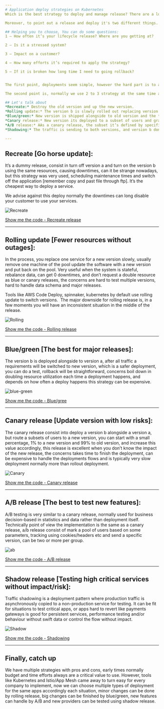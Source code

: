 ```yaml
---
# Application deploy strategies on Kubernetes
Which is the best strategy to deploy and manage release? There are a lot of tools, ways and flavours, using api on the cloud or simple ftp on datacenter, different types and sizes, big monolithic or a simple lambda function, a vital question is why? Why now, why this? Do we suffer for any cargo cult feeling? Premature optimise? Tools? Or the maturity level? Today we are going to talk about deployment strategies in kubernetes perspective, I used a simple minikube environment to show how each strategy works.

Moreover, to point out a release and deploy it's two different things. The release is when you promote a new environment and deploy its an intrinsic to CD pipelines, release its When and deploy is How.

## Helping you to choose, You can do some questions:
1 — How often it’s your lifecycle release? Where are you getting at? 

2 — Is it a stressed system?

3 — Impact on a customer?

4 — How many efforts it’s required to apply the strategy?

5 — If it is broken how long time I need to going rollback?


The first point, deployments seem simple, however the hard part is to adopt the strategy on existing culture, change tools it’s fast, change people it’s slow, most of the time the decision its embasement accordingly the maturity and the way how each team works, after then start to improve step by step.

The second point is, normally we use 2 to 3 strategy at the same time and change the strategy accordingly the context.

## Let's talk about
*Recreate:* Destroy the old version and up the new version.
*Rolling update:* The version b is slowly rolled out replacing version a.
*Blue/green:* New version is shipped alongside to old version and the traffic its switch off.
*Canary release:* New version its deployed to a subset of users and gradually increment for all users.
*A/B release:* AAs a canary release, the subset it’s defined by specific conditions.
*Shadowing:* The traffic is sending to both versions, and version b don’t impact on the response.

---
```


## Recreate [Go horse update]:
It’s a dummy release, consist in turn off version a and turn on the version b using the same resources, causing downtimes, can it be strange nowadays, but this strategy was very used, scheduling maintenance times and switch off the application [remember copy and past file through ftp]. It’s the cheapest way to deploy a service.

We advise against this deploy normally the downtimes can long disable your customer to use your services.

![Recreate](https://raw.githubusercontent.com/Signorini/k8s-deployment-strategies/master/images/recreate.png)

[Show me the code - Recreate release](https://github.com/Signorini/k8s-deployment-strategies/tree/master/recreated)

---

## Rolling update [Fewer resources without outages]: 
In the process, you replace one service for a new version slowly, usually remove one machine of the pool update the software with a new version and put back on the pool. Very useful when the system is stateful, rebalance data, can get 0 downtimes, and don’t request a double resource as blue or canary releases, the concerns are hard to test multiple versions, hard to handle data schema and major releases.

Tools like AWS Code Deploy, spinnaker, kubernetes by default use rolling update to switch versions. 
The major downside for rolling release is, in a few moments you will have an inconsistent situation in the middle of the release.

![Rolling](https://raw.githubusercontent.com/Signorini/k8s-deployment-strategies/master/images/rolling.png)

[Show me the code - Rolling release](https://github.com/Signorini/k8s-deployment-strategies/tree/master/rolling)

---

## Blue/green [The best for major releases]:
The version b is deployed alongside to version a, after all traffic a requirements will be switched to new version, which is a safer deployment, you can do a test, rollback will be straightforward, concerns boil down in doubling resource utilization each time a deployment happens, and depends on how often a deploy happens this strategy can be expensive.

![blue-green](https://raw.githubusercontent.com/Signorini/k8s-deployment-strategies/master/images/blue-green-grafana.png)

[Show me the code - Blue/gree](https://github.com/Signorini/k8s-deployment-strategies/tree/master/blue-green)

---

## Canary release [Update version with low risks]: 
The canary release consist into deploy a version b alongside a version a, but route a subsets of users to a new version, you can start with a small percentage, 1% to a new version and 99% to old version, and increase this value accordingly, this release is excellent when you don’t know the impact of the new release, the concerns takes time to finish the deployment, can be expensive to handle the deployments flows and is typically very slow deployment normally more than rollout deployment.

![Canary](https://raw.githubusercontent.com/Signorini/k8s-deployment-strategies/master/images/canary.png)

[Show me the code - Canary release](https://github.com/Signorini/k8s-deployment-strategies/tree/master/canary)

---

## A/B release [The best to test new features]:
A/B testing is very similar to a canary release, normally used for business decision-based in statistics and data rather than deployment itself. Technically point of view the implementation is the same as a canary release, a/b release consist of mark a pool of users based on some parameters, tracking using cookies/headers etc and send a specific version, can be two or more per group.

![ab](https://raw.githubusercontent.com/Signorini/k8s-deployment-strategies/master/images/ab.png)

[Show me the code - A/B release](https://github.com/Signorini/k8s-deployment-strategies/tree/master/dark-release)

---

## Shadow release [Testing high critical services without impact/risk]:
Traffic shadowing is a deployment pattern where production traffic is asynchronously copied to a non-production service for testing. It can be fit for situations to test critical apps, or apps hard to revert like payments gateways is good for persistent services, performance testing and/or behaviour without swift data or control the flow without impact.

![Shadow](https://raw.githubusercontent.com/Signorini/k8s-deployment-strategies/master/images/shadown.png)

[Show me the code - Shadowing](https://github.com/Signorini/k8s-deployment-strategies/tree/master/shadow)

---

## Finally, catch up
We have multiple strategies with pros and cons, early times normally budget and time efforts always are a critical value to use. However, tools like Kubernetes and Istio/App Mesh came away to turn easy for every company to implement, now we can choose multiple types of deployment for the same apps accordingly each situation, minor changes can be done by rolling release, big changes can be finished by blue/green, new features can handle by A/B and new providers can be tested using shadow release.
